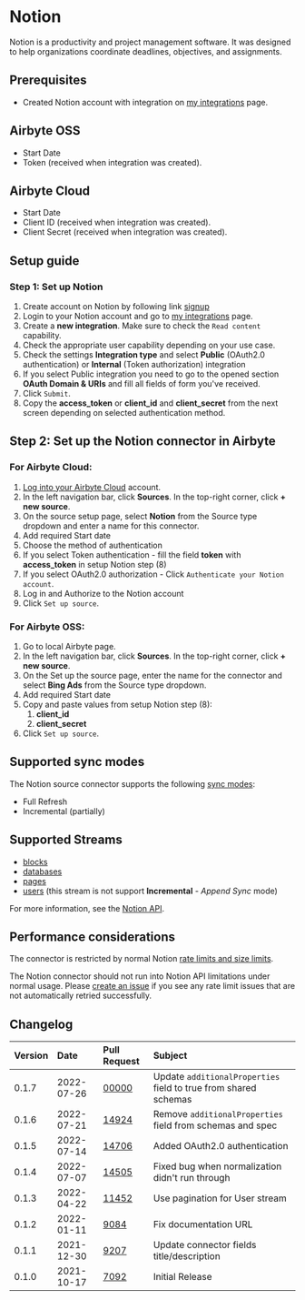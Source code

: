 # Notion

Notion is a productivity and project management software. It was designed to help organizations coordinate deadlines, objectives, and assignments.

## Prerequisites
* Created Notion account with integration on [my integrations](https://www.notion.so/my-integrations) page. 

## Airbyte OSS
* Start Date
* Token (received when integration was created). 

## Airbyte Cloud
* Start Date
* Client ID (received when integration was created).
* Client Secret (received when integration was created).

## Setup guide
### Step 1: Set up Notion

1. Create account on Notion by following link [signup](https://www.notion.so/signup)
2. Login to your Notion account and go to [my integrations](https://www.notion.so/my-integrations) page.
3. Create a **new integration**. Make sure to check the `Read content` capability.
4. Check the appropriate user capability depending on your use case.
5. Check the settings **Integration type** and select **Public** (OAuth2.0 authentication) or **Internal** (Token authorization) integration
6. If you select Public integration you need to go to the opened section **OAuth Domain & URIs** and fill all fields of form you've received.
7. Click `Submit`.
8. Copy the **access_token** or **client_id** and **client_secret** from the next screen depending on selected authentication method.

## Step 2: Set up the Notion connector in Airbyte

### For Airbyte Cloud:

1. [Log into your Airbyte Cloud](https://cloud.airbyte.io/workspaces) account.
2. In the left navigation bar, click **Sources**. In the top-right corner, click **+ new source**.
3. On the source setup page, select **Notion** from the Source type dropdown and enter a name for this connector.
4. Add required Start date
5. Choose the method of authentication
6. If you select Token authentication - fill the field **token** with **access_token** in setup Notion step (8)
7. If you select OAuth2.0 authorization - Click `Authenticate your Notion account`.
8. Log in and Authorize to the Notion account
10. Click `Set up source`.

### For Airbyte OSS:
1. Go to local Airbyte page.
2. In the left navigation bar, click **Sources**. In the top-right corner, click **+ new source**. 
3. On the Set up the source page, enter the name for the connector and select **Bing Ads** from the Source type dropdown. 
4. Add required Start date
5. Copy and paste values from setup Notion step (8):
      1) **client_id**
      2) **client_secret**
7. Click `Set up source`.

## Supported sync modes

The Notion source connector supports the following [sync modes](https://docs.airbyte.com/cloud/core-concepts#connection-sync-modes):
 - Full Refresh
 - Incremental (partially)

## Supported Streams

* [blocks](https://developers.notion.com/reference/retrieve-a-block)
* [databases](https://developers.notion.com/reference/retrieve-a-database)
* [pages](https://developers.notion.com/reference/retrieve-a-page)
* [users](https://developers.notion.com/reference/retrieve-a-get-users) (this stream is not support **Incremental** - _Append Sync_ mode)

For more information, see the [Notion API](https://developers.notion.com/reference/intro).

## Performance considerations

The connector is restricted by normal Notion [rate limits and size limits](https://developers.notion.com/reference/errors#request-limits).

The Notion connector should not run into Notion API limitations under normal usage. Please [create an issue](https://github.com/airbytehq/airbyte/issues) if you see any rate limit issues that are not automatically retried successfully.

## Changelog

| Version | Date       | Pull Request                                             | Subject                                                   |
|:--------|:-----------|:---------------------------------------------------------|:----------------------------------------------------------|
| 0.1.7   | 2022-07-26 | [00000](https://github.com/airbytehq/airbyte/pull/00000) | Update `additionalProperties` field to true from shared schemas |
| 0.1.6   | 2022-07-21 | [14924](https://github.com/airbytehq/airbyte/pull/14924) | Remove `additionalProperties` field from schemas and spec |
| 0.1.5   | 2022-07-14 | [14706](https://github.com/airbytehq/airbyte/pull/14706) | Added OAuth2.0 authentication                             |
| 0.1.4   | 2022-07-07 | [14505](https://github.com/airbytehq/airbyte/pull/14505) | Fixed bug when normalization didn't run through           |
| 0.1.3   | 2022-04-22 | [11452](https://github.com/airbytehq/airbyte/pull/11452) | Use pagination for User stream                            |
| 0.1.2   | 2022-01-11 | [9084](https://github.com/airbytehq/airbyte/pull/9084)   | Fix documentation URL                                     |
| 0.1.1   | 2021-12-30 | [9207](https://github.com/airbytehq/airbyte/pull/9207)   | Update connector fields title/description                 |
| 0.1.0   | 2021-10-17 | [7092](https://github.com/airbytehq/airbyte/pull/7092)   | Initial Release                                           |
